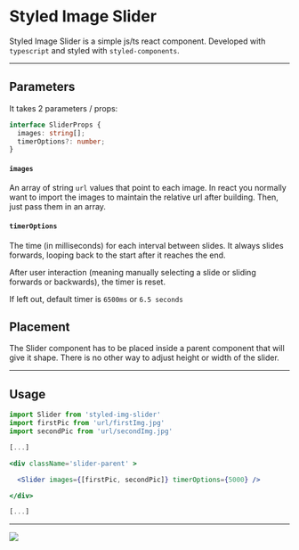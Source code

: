 # Styled Image Slider

Styled Image Slider is a simple js/ts react component.
Developed with `typescript` and styled with `styled-components`.

---

## Parameters

It takes 2 parameters / props:

```ts
interface SliderProps {
  images: string[];
  timerOptions?: number;
}
```

#### <strong>`images`</strong>

An array of string `url` values that point to each image. In react you normally want to import the images to maintain the relative url after building. Then, just pass them in an array.

#### <strong>`timerOptions`</strong>

The time (in milliseconds) for each interval between slides. It always slides forwards, looping back to the start after it reaches the end.

After user interaction (meaning manually selecting a slide or sliding forwards or backwards), the timer is reset.

If left out, default timer is `6500ms` or `6.5 seconds`

## Placement

The Slider component has to be placed inside a parent component that will give it shape. There is no other way to adjust height or width of the slider.

---

## Usage

```jsx
import Slider from 'styled-img-slider'
import firstPic from 'url/firstImg.jpg'
import secondPic from 'url/secondImg.jpg'

[...]

<div className='slider-parent' >

  <Slider images={[firstPic, secondPic]} timerOptions={5000} />

</div>

[...]

```

---

<img src='./styled-react-slider.gif'>
